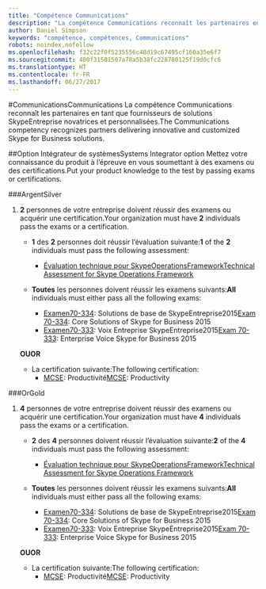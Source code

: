 ```yaml
---
title: "Compétence Communications"
description: "La compétence Communications reconnaît les partenaires en tant que fournisseurs de solutions SkypeEntreprise novatrices et personnalisées."
author: Daniel Simpson
keywords: "compétence, compétences, Communications"
robots: noindex,nofollow
ms.openlocfilehash: f32c22f0f5235556c48d19c67495cf160a35e6f7
ms.sourcegitcommit: 400f31501507a78a5b38fc228780125f19d0cfc6
ms.translationtype: HT
ms.contentlocale: fr-FR
ms.lasthandoff: 06/27/2017
---
```

#<a name="communications"></a><span data-ttu-id="84458-104">Communications</span><span class="sxs-lookup"><span data-stu-id="84458-104">Communications</span></span>
<span data-ttu-id="84458-105">La compétence Communications reconnaît les partenaires en tant que fournisseurs de solutions SkypeEntreprise novatrices et personnalisées.</span><span class="sxs-lookup"><span data-stu-id="84458-105">The Communications competency recognizes partners delivering innovative and customized Skype for Business solutions.</span></span>

##<a name="systems-integrator-option"></a><span data-ttu-id="84458-106">Option Intégrateur de systèmes</span><span class="sxs-lookup"><span data-stu-id="84458-106">Systems Integrator option</span></span>
<span data-ttu-id="84458-107">Mettez votre connaissance du produit à l’épreuve en vous soumettant à des examens ou des certifications.</span><span class="sxs-lookup"><span data-stu-id="84458-107">Put your product knowledge to the test by passing exams or certifications.</span></span>
  
###<a name="silver"></a><span data-ttu-id="84458-108">Argent</span><span class="sxs-lookup"><span data-stu-id="84458-108">Silver</span></span>

1. <span data-ttu-id="84458-109">**2** personnes de votre entreprise doivent réussir des examens ou acquérir une certification.</span><span class="sxs-lookup"><span data-stu-id="84458-109">Your organization must have **2** individuals pass the exams or a certification.</span></span>

    - <span data-ttu-id="84458-110">**1** des **2** personnes doit réussir l’évaluation suivante:</span><span class="sxs-lookup"><span data-stu-id="84458-110">**1** of the **2** individuals must pass the following assessment:</span></span>
        - [<span data-ttu-id="84458-111">Évaluation technique pour SkypeOperationsFramework</span><span class="sxs-lookup"><span data-stu-id="84458-111">Technical Assessment for Skype Operations Framework</span></span>](https://partneruniversity.microsoft.com/?whr=uri:MicrosoftAccount&courseId=16802&scoId=g6fMfp80C_5406265419)

    - <span data-ttu-id="84458-112">**Toutes** les personnes doivent réussir les examens suivants:</span><span class="sxs-lookup"><span data-stu-id="84458-112">**All** individuals must either pass all the following exams:</span></span>
        - <span data-ttu-id="84458-113">[Examen70-334](https://www.microsoft.com/en-us/learning/exam-70-334.aspx): Solutions de base de SkypeEntreprise2015</span><span class="sxs-lookup"><span data-stu-id="84458-113">[Exam 70-334](https://www.microsoft.com/en-us/learning/exam-70-334.aspx): Core Solutions of Skype for Business 2015</span></span>
        - <span data-ttu-id="84458-114">[Examen70-333](https://www.microsoft.com/en-us/learning/exam-70-333.aspx): Voix Entreprise SkypeEntreprise2015</span><span class="sxs-lookup"><span data-stu-id="84458-114">[Exam 70-333](https://www.microsoft.com/en-us/learning/exam-70-333.aspx): Enterprise Voice Skype for Business 2015</span></span>

    **<span data-ttu-id="84458-115">OU</span><span class="sxs-lookup"><span data-stu-id="84458-115">OR</span></span>**

    - <span data-ttu-id="84458-116">La certification suivante:</span><span class="sxs-lookup"><span data-stu-id="84458-116">The following certification:</span></span>
        - <span data-ttu-id="84458-117">[MCSE](https://www.microsoft.com/en-us/learning/mcse-productivity-certification.aspx): Productivité</span><span class="sxs-lookup"><span data-stu-id="84458-117">[MCSE](https://www.microsoft.com/en-us/learning/mcse-productivity-certification.aspx): Productivity</span></span>

###<a name="gold"></a><span data-ttu-id="84458-118">Or</span><span class="sxs-lookup"><span data-stu-id="84458-118">Gold</span></span>

1. <span data-ttu-id="84458-119">**4** personnes de votre entreprise doivent réussir des examens ou acquérir une certification.</span><span class="sxs-lookup"><span data-stu-id="84458-119">Your organization must have **4** individuals pass the exams or a certification.</span></span>

    - <span data-ttu-id="84458-120">**2** des **4** personnes doivent réussir l’évaluation suivante:</span><span class="sxs-lookup"><span data-stu-id="84458-120">**2** of the **4** individuals must pass the following assessment:</span></span>
        - [<span data-ttu-id="84458-121">Évaluation technique pour SkypeOperationsFramework</span><span class="sxs-lookup"><span data-stu-id="84458-121">Technical Assessment for Skype Operations Framework</span></span>](https://partneruniversity.microsoft.com/?whr=uri:MicrosoftAccount&courseId=16802&scoId=g6fMfp80C_5406265419)

    - <span data-ttu-id="84458-122">**Toutes** les personnes doivent réussir les examens suivants:</span><span class="sxs-lookup"><span data-stu-id="84458-122">**All** individuals must either pass all the following exams:</span></span>
        - <span data-ttu-id="84458-123">[Examen70-334](https://www.microsoft.com/en-us/learning/exam-70-334.aspx): Solutions de base de SkypeEntreprise2015</span><span class="sxs-lookup"><span data-stu-id="84458-123">[Exam 70-334](https://www.microsoft.com/en-us/learning/exam-70-334.aspx): Core Solutions of Skype for Business 2015</span></span>
        - <span data-ttu-id="84458-124">[Examen70-333](https://www.microsoft.com/en-us/learning/exam-70-333.aspx): Voix Entreprise SkypeEntreprise2015</span><span class="sxs-lookup"><span data-stu-id="84458-124">[Exam 70-333](https://www.microsoft.com/en-us/learning/exam-70-333.aspx): Enterprise Voice Skype for Business 2015</span></span>

    **<span data-ttu-id="84458-125">OU</span><span class="sxs-lookup"><span data-stu-id="84458-125">OR</span></span>**

    - <span data-ttu-id="84458-126">La certification suivante:</span><span class="sxs-lookup"><span data-stu-id="84458-126">The following certification:</span></span>
        - <span data-ttu-id="84458-127">[MCSE](https://www.microsoft.com/en-us/learning/mcse-productivity-certification.aspx): Productivité</span><span class="sxs-lookup"><span data-stu-id="84458-127">[MCSE](https://www.microsoft.com/en-us/learning/mcse-productivity-certification.aspx): Productivity</span></span>


